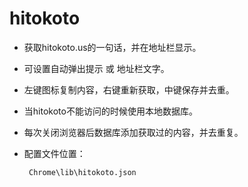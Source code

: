 hitokoto
============

 - 获取hitokoto.us的一句话，并在地址栏显示。
 - 可设置自动弹出提示 或 地址栏文字。
 - 左键图标复制内容，右键重新获取，中键保存并去重。
 - 当hitokoto不能访问的时候使用本地数据库。
 - 每次关闭浏览器后数据库添加获取过的内容，并去重复。
 - 配置文件位置：

		Chrome\lib\hitokoto.json
